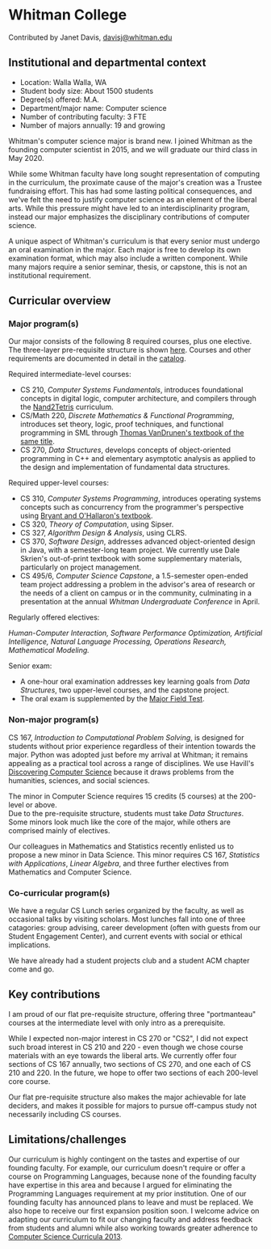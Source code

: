 # Whitman College
Contributed by Janet Davis, davisj@whitman.edu

## Institutional and departmental context
- Location: Walla Walla, WA
- Student body size: About 1500 students
- Degree(s) offered: M.A.
- Department/major name: Computer science
- Number of contributing faculty: 3 FTE
- Number of majors annually: 19 and growing

Whitman's computer science major is brand new. I joined Whitman as the founding computer scientist in 2015, and we will graduate our third class in May 2020.

While some Whitman faculty have long sought representation of computing in the curriculum,
the proximate cause of the major's creation was a Trustee fundraising effort. 
This has had some lasting political consequences, and 
we've felt the need to justify computer science as an element of the liberal arts. 
While this pressure might have led to an interdisciplinarity program, 
instead our major emphasizes the disciplinary contributions of computer science.

A unique aspect of Whitman's curriculum is that every senior must undergo an oral examination in the major.
Each major is free to develop its own examination format, which may also include a written component.
While many majors require a senior seminar, thesis, or capstone, this is not an institutional requirement.

## Curricular overview

### Major program(s)

Our major consists of the following 8 required courses, plus one elective. 
The three-layer pre-requisite structure is shown [here](flowchart-2018.pdf).
Courses and other requirements are documented in detail in the [catalog](catalog-2019.pdf).

Required intermediate-level courses:
- CS 210, _Computer Systems Fundamentals_, introduces foundational concepts in digital logic, computer architecture, and compilers through the [Nand2Tetris](http://nand2tetris.org) curriculum.
- CS/Math 220, _Discrete Mathematics & Functional Programming_, introduces set theory, logic, proof techniques, and functional programming in SML through [Thomas VanDrunen's textbook of the same title](https://cs.wheaton.edu/~tvandrun/dmfp/).
- CS 270, _Data Structures_, develops concepts of object-oriented programming in C++ and elementary asymptotic analysis as applied to the design and implementation of fundamental data structures.

Required upper-level courses:
- CS 310, _Computer Systems Programming_, introduces operating systems concepts such as concurrency from the programmer's perspective using [Bryant and O'Hallaron's textbook](http://www.csapp.cs.cmu.edu/).
- CS 320, _Theory of Computation_, using Sipser.
- CS 327, _Algorithm Design & Analysis_, using CLRS.
- CS 370, _Software Design_, addresses advanced object-oriented design in Java, with a semester-long team project. We currently use Dale Skrien's out-of-print textbook with some supplementary materials, particularly on project management.
- CS 495/6, _Computer Science Capstone_, a 1.5-semester open-ended team project addressing a problem in the advisor's area of research
or the needs of a client on campus or in the community, culminating in a presentation at the annual _Whitman Undergraduate Conference_ in April.

Regularly offered electives:

_Human-Computer Interaction, Software Performance Optimization, Artificial Intelligence, Natural Language Processing, Operations Research, Mathematical Modeling._

Senior exam:
- A one-hour oral examination addresses key learning goals from _Data Structures_, two upper-level courses, and the capstone project.
- The oral exam is supplemented by the [Major Field Test](https://www.ets.org/mft/about/content/computer_science).

### Non-major program(s)

CS 167, _Introduction to Computational Problem Solving_, is designed for students without prior experience regardless of their intention towards the major.
Python was adopted just before my arrival at Whitman; it remains appealing as a practical tool across a range of disciplines.
We use Havill's [Discovering Computer Science](https://www.crcpress.com/Discovering-Computer-Science-Interdisciplinary-Problems-Principles-and/author/p/book/9781482254143) because it draws problems from the humanities, sciences, and social sciences.

The minor in Computer Science requires 15 credits (5 courses) at the 200-level or above.  
Due to the pre-requisite structure, students must take _Data Structures_. 
Some minors look much like the core of the major, while others are comprised mainly of electives. 

Our colleagues in Mathematics and Statistics recently enlisted us to propose a new minor in Data Science.
This minor requires CS 167, _Statistics with Applications_, _Linear Algebra_, and three further electives from Mathematics and Computer Science.

### Co-curricular program(s)

We have a regular CS Lunch series organized by the faculty, as well as occasional talks by visiting scholars.
Most lunches fall into one of three catagories: group advising, career development (often with guests from our Student Engagement Center), 
and current events with social or ethical implications.

We have already had a student projects club and a student ACM chapter come and go.

## Key contributions
I am proud of our flat pre-requisite structure, offering three "portmanteau" courses at the intermediate level with only intro as a prerequisite.

While I expected non-major interest in CS 270 or "CS2", I did not expect such broad interest in CS 210 and 220 -
even though we chose course materials with an eye towards the liberal arts.
We currently offer four sections of CS 167 annually, two sections of CS 270, and one each of CS 210 and 220. 
In the future, we hope to offer two sections of each 200-level core course.

Our flat pre-requisite structure also makes the major achievable for late deciders, 
and makes it possible for majors to pursue off-campus study not necessarily including CS courses.

## Limitations/challenges
Our curriculum is highly contingent on the tastes and expertise of our founding faculty. 
For example, our curriculum doesn't require or offer a course on Programming Languages,
because none of the founding faculty have expertise in this area 
and because I argued for eliminating the Programming Languages requirement at my prior institution.
One of our founding faculty has announced plans to leave and must be replaced.
We also hope to receive our first expansion position soon. 
I welcome advice on adapting our curriculum to fit our changing faculty 
and address feedback from students and alumni
while also working towards greater adherence to [Computer Science Curricula 2013](http://ai.stanford.edu/users/sahami/CS2013/).
